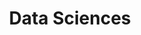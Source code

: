 ---
title: Data Sciences
layout: collection
permalink: /data_sciences/
collection: data_sciences
entries_layout: grid
classes: wide
---